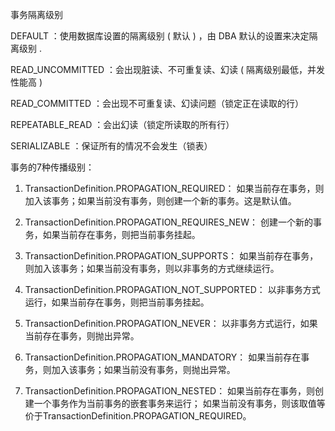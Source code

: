 事务隔离级别

DEFAULT ：使用数据库设置的隔离级别 ( 默认 ) ，由 DBA 默认的设置来决定隔离级别 .

READ_UNCOMMITTED ：会出现脏读、不可重复读、幻读 ( 隔离级别最低，并发性能高 )

READ_COMMITTED ：会出现不可重复读、幻读问题（锁定正在读取的行）

REPEATABLE_READ ：会出幻读（锁定所读取的所有行）

SERIALIZABLE ：保证所有的情况不会发生（锁表）



事务的7种传播级别：

1. TransactionDefinition.PROPAGATION_REQUIRED：
   如果当前存在事务，则加入该事务；如果当前没有事务，则创建一个新的事务。这是默认值。

2. TransactionDefinition.PROPAGATION_REQUIRES_NEW：
   创建一个新的事务，如果当前存在事务，则把当前事务挂起。

3. TransactionDefinition.PROPAGATION_SUPPORTS：
   如果当前存在事务，则加入该事务；如果当前没有事务，则以非事务的方式继续运行。

4. TransactionDefinition.PROPAGATION_NOT_SUPPORTED：
   以非事务方式运行，如果当前存在事务，则把当前事务挂起。

5. TransactionDefinition.PROPAGATION_NEVER：
   以非事务方式运行，如果当前存在事务，则抛出异常。

6. TransactionDefinition.PROPAGATION_MANDATORY：
   如果当前存在事务，则加入该事务；如果当前没有事务，则抛出异常。

7. TransactionDefinition.PROPAGATION_NESTED：
   如果当前存在事务，则创建一个事务作为当前事务的嵌套事务来运行；
   如果当前没有事务，则该取值等价于TransactionDefinition.PROPAGATION_REQUIRED。